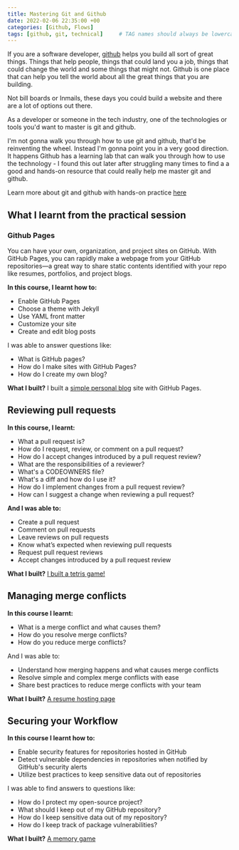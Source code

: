 ```yaml
---
title: Mastering Git and Github
date: 2022-02-06 22:35:00 +00
categories: [Github, Flows]
tags: [github, git, technical]     # TAG names should always be lowercase
---
```

If you are a software developer, [github](https://github.com) helps you build all sort of great things. Things that help people, things that could land you a job, things that could change the world and some things that might not. Github is one place that can help you tell the world about all the great things that you are building.

Not bill boards or Inmails, these days you could build a website and there are a lot of options out there.

As a developer or someone in the tech industry, one of the technologies or tools you'd want to master is git and github.

I'm not gonna walk you through how to use git and github, that'd be reinventing the wheel. Instead I'm gonna point you in a very good direction.
It happens Github has a learning lab that can walk you through how to use the technology - I found this out later after struggling many times to find a a good and hands-on resource that could really help me master git and github.

Learn more about git and github with hands-on practice [here](https://lab.github.com/githubtraining/first-week-on-github)

## What I learnt from the practical session

### Github Pages

You can have your own, organization, and project sites on GitHub. With GitHub Pages, you can rapidly make a webpage from your GitHub repositories—a great way to share static contents identified with your repo like resumes, portfolios, and project blogs.

**In this course, I learnt how to:**

* Enable GitHub Pages
* Choose a theme with Jekyll
* Use YAML front matter
* Customize your site
* Create and edit blog posts

I was able to answer questions like:

* What is GitHub pages?
* How do I make sites with GitHub Pages?
* How do I create my own blog?

**What I built?**
I built a [simple personal blog](https://dev-path.github.io/github-pages-with-jekyll/) site with GitHub Pages.

## Reviewing pull requests

**In this course, I learnt:**

* What a pull request is?
* How do I request, review, or comment on a pull request?
* How do I accept changes introduced by a pull request review?
* What are the responsibilities of a reviewer?
* What's a CODEOWNERS file?
* What's a diff and how do I use it?
* How do I implement changes from a pull request review?
* How can I suggest a change when reviewing a pull request?

**And I was able to:**

* Create a pull request
* Comment on pull requests
* Leave reviews on pull requests
* Know what’s expected when reviewing pull requests
* Request pull request reviews
* Accept changes introduced by a pull request review

**What I built?**
[I built a tetris game!](https://dev-path.github.io/reviewing-a-pull-request/)

## Managing merge conflicts

**In this course I learnt:**

* What is a merge conflict and what causes them?
* How do you resolve merge conflicts?
* How do you reduce merge conflicts?

And I was able to:

* Understand how merging happens and what causes merge conflicts
* Resolve simple and complex merge conflicts with ease
* Share best practices to reduce merge conflicts with your team

**What I built?**
[A resume hosting page](https://dev-path.github.io/merge-conflicts/)

## Securing your Workflow

**In this course I learnt how to:**

* Enable security features for repositories hosted in GitHub
* Detect vulnerable dependencies in repositories when notified by GitHub's security alerts
* Utilize best practices to keep sensitive data out of repositories

I was able to find answers to questions like:

* How do I protect my open-source project?
* What should I keep out of my GitHub repository?
* How do I keep sensitive data out of my repository?
* How do I keep track of package vulnerabilities?

**What I built?**
[A memory game](https://dev-path.github.io/security-on-github/)

